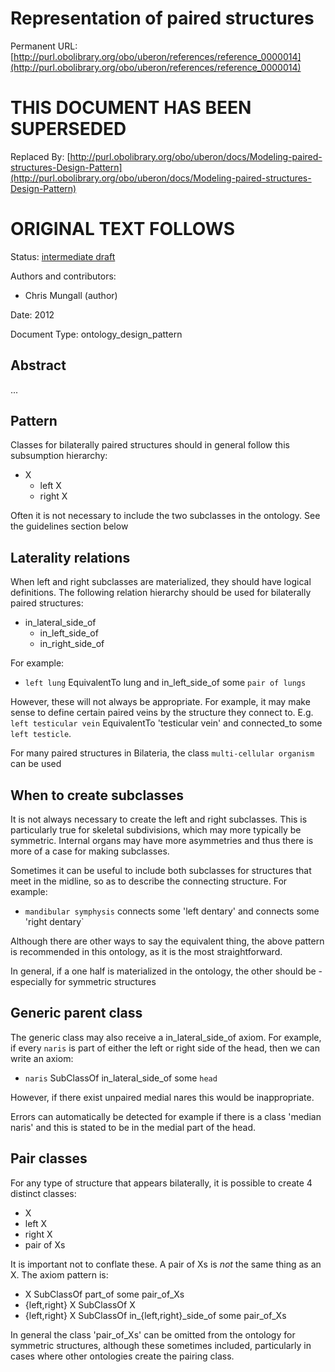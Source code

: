 # Representation of paired structures


Permanent URL: [http://purl.obolibrary.org/obo/uberon/references/reference_0000014](http://purl.obolibrary.org/obo/uberon/references/reference_0000014)

# THIS DOCUMENT HAS BEEN SUPERSEDED


Replaced By: [http://purl.obolibrary.org/obo/uberon/docs/Modeling-paired-structures-Design-Pattern](http://purl.obolibrary.org/obo/uberon/docs/Modeling-paired-structures-Design-Pattern)

# ORIGINAL TEXT FOLLOWS


Status: [intermediate draft](http://purl.org/spar/pso/intermediate-draft)

Authors and contributors:

 * Chris Mungall (author)

Date: 2012

Document Type: ontology_design_pattern

## Abstract
...


## Pattern

Classes for bilaterally paired structures should in general follow
this subsumption hierarchy:

 * X
     * left X
     * right X

Often it is not necessary to include the two subclasses in the ontology.
See the guidelines section below

## Laterality relations

When left and right subclasses are materialized, they should have
logical definitions.  The following relation hierarchy should be used
for bilaterally paired structures:

 * in_lateral_side_of
     * in_left_side_of
     * in_right_side_of

For example:

 * `left lung` EquivalentTo lung and in_left_side_of some `pair of lungs`

However, these will not always be appropriate. For example, it may
make sense to define certain paired veins by the structure they
connect to. E.g. `left testicular vein` EquivalentTo 'testicular vein'
and connected_to some `left testicle`.

For many paired structures in Bilateria, the class `multi-cellular
organism` can be used

## When to create subclasses

It is not always necessary to create the left and right
subclasses. This is particularly true for skeletal subdivisions, which
may more typically be symmetric. Internal organs may have more
asymmetries and thus there is more of a case for making
subclasses.

Sometimes it can be useful to include both subclasses for structures
that meet in the midline, so as to describe the connecting
structure. For example:

 * `mandibular symphysis` connects some 'left dentary' and connects some 'right dentary`

Although there are other ways to say the equivalent thing, the above
pattern is recommended in this ontology, as it is the most straightforward.

In general, if a one half is materialized in the ontology, the other
should be - especially for symmetric structures

## Generic parent class

The generic class may also receive a in_lateral_side_of axiom. For
example, if every `naris` is part of either the left or right side of
the head, then we can write an axiom:

 * `naris` SubClassOf in_lateral_side_of some `head`

However, if there exist unpaired medial nares this would be
inappropriate. 

Errors can automatically be detected for example if there is a class
'median naris' and this is stated to be in the medial part of the head.

## Pair classes

For any type of structure that appears bilaterally, it is possible to
create 4 distinct classes:

 * X
 * left X
 * right X
 * pair of Xs

It is important not to conflate these. A pair of Xs is *not* the same
thing as an X. The axiom pattern is:

 * X SubClassOf part_of some pair_of_Xs
 * {left,right} X SubClassOf X
 * {left,right} X SubClassOf in_{left,right}_side_of some pair_of_Xs

In general the class 'pair_of_Xs' can be omitted from the ontology for
symmetric structures, although these sometimes included, particularly
in cases where other ontologies create the pairing class.
 



